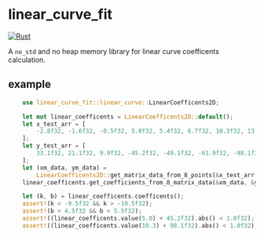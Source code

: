 # linear_curve_fit

[![Rust](https://github.com/Joker2770/linear_curve_fit/actions/workflows/rust.yml/badge.svg)](https://github.com/Joker2770/linear_curve_fit/actions/workflows/rust.yml)

A `no_std` and no heap memory library for linear curve coefficents calculation.

## example

```rust
    use linear_curve_fit::linear_curve::LinearCoefficents2D;

    let mut linear_coefficents = LinearCoefficents2D::default();
    let x_test_arr = [
        -2.8f32, -1.6f32, -0.5f32, 5.0f32, 5.4f32, 6.7f32, 10.3f32, 13.8f32,
    ];
    let y_test_arr = [
        33.1f32, 21.1f32, 9.9f32, -45.2f32, -49.1f32, -61.9f32, -98.1f32, -132.99f32,
    ];
    let (xm_data, ym_data) =
        LinearCoefficents2D::get_matrix_data_from_8_points(&x_test_arr, &y_test_arr);
    linear_coefficents.get_coefficients_from_8_matrix_data(&xm_data, &ym_data, 0.0001f32);

    let (k, b) = linear_coefficents.coefficents();
    assert!(k < -9.5f32 && k > -10.5f32);
    assert!(b > 4.5f32 && b < 5.5f32);
    assert!((linear_coefficents.value(5.0) + 45.2f32).abs() < 1.0f32);
    assert!((linear_coefficents.value(10.3) + 98.1f32).abs() < 1.0f32);

```
